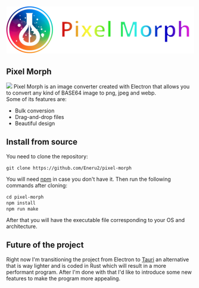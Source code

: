 <h1 align="center">
  <img src="https://github.com/Eneru2/pixel-morph/blob/main/pixel_morph_logo.png" alt="Pixel Morph">
</h1>

Pixel Morph
-----------
<img src="https://fiverr-res.cloudinary.com/images/q_auto,f_auto/gigs/323177892/original/3847d47013299cce4970a6c881067a248f008ba4/create-a-cross-platform-desktop-application-for-you.png">
Pixel Morph is an image converter created with Electron that allows you to convert any kind of BASE64 image to png, jpeg and webp.<br> 
Some of its features are:

- Bulk conversion
- Drag-and-drop files
- Beautiful design

Install from source
-------------------
You need to clone the repository:
  ```
  git clone https://github.com/Eneru2/pixel-morph
  ```
You will need [npm](https://nodejs.org/en/download) in case you don't have it. 
Then run the following commands after cloning:
  ```
  cd pixel-morph
  npm install
  npm run make
  ```
After that you will have the executable file corresponding to your OS and architecture.

Future of the project
--------------------
Right now I'm transitioning the project from Electron to [Tauri](https://tauri.app/) an alternative that is way lighter and is coded in Rust which will result in a more performant program. After I'm done with that I'd like to introduce some new features to make the program more appealing.
